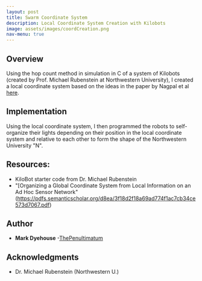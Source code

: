 ```yaml
---
layout: post
title: Swarm Coordinate System
description: Local Coordinate System Creation with Kilobots
image: assets/images/coordCreation.png
nav-menu: true
---
```


## Overview
Using the hop count method in simulation in C of a system of Kilobots (created by Prof. Michael Rubenstein at Northwestern University), I created a local coordinate system based on the ideas in the paper by Nagpal et al [here](https://pdfs.semanticscholar.org/d8ea/3f18d2f18a69ad774f1ac7cb34ce573d7067.pdf).

## Implementation

Using the local coordinate system, I then programmed the robots to self-organize their lights depending on their position in the local coordinate system and relative to each other to form the shape of the Northwestern University "N".

## Resources:

* KiloBot starter code from Dr. Michael Rubenstein
* "[Organizing a Global Coordinate System from Local Information on an Ad Hoc Sensor Network"(https://pdfs.semanticscholar.org/d8ea/3f18d2f18a69ad774f1ac7cb34ce573d7067.pdf)

## Author

* **Mark Dyehouse** -[ThePenultimatum](https://github.com/ThePenultimatum)

## Acknowledgments

* Dr. Michael Rubenstein (Northwestern U.)